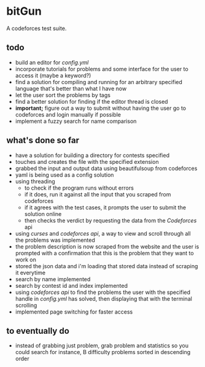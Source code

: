 #  bitGun
A codeforces test suite.   
## todo
- build an editor for _config.yml_
- incorporate tutorials for problems and some interface for the user to access it (maybe a keyword?)
- find a solution for compiling and running for an arbitrary specified language that's better than what I have now
- let the user sort the problems by tags
- find a better solution for finding if the editor thread is closed
- **important;** figure out a way to submit without having the user go to codeforces and login manually if possible
- implement a fuzzy search for name comparison

## what's done so far
- have a solution for building a directory for contests specified
- touches and creates the file with the specified extension
- grabbed the input and output data using beautifulsoup from codeforces
- yaml is being used as a config solution
- using threading
    - to check if the program runs without errors
    - if it does, run it against all the input that you scraped from codeforces
    - if it agrees with the test cases, it prompts the user to submit the solution online
    - then checks the verdict by requesting the data from the _Codeforces_ api
- using _curses_ and _codeforces api_, a way to view and scroll through all the problems was implemented
- the problem description is now scraped from the website and the user is prompted with a confirmation that this is the problem that they want to work on
- stored the json data and i'm loading that stored data instead of scraping it everytime
- search by name implemented
- search by contest id and index implemented
- using _codeforces api_ to find the problems the user with the specified handle in _config.yml_ has solved, then displaying that with the terminal scrolling
- implemented page switching for faster access

## to eventually do
- instead of grabbing just problem, grab problem and statistics so you could search for instance, B difficulty problems sorted in descending order
